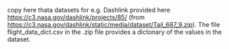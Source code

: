 copy here thata datasets for e.g. Dashlink provided here https://c3.nasa.gov/dashlink/projects/85/ 
(from https://c3.nasa.gov/dashlink/static/media/dataset/Tail_687_9.zip).
The file flight_data_dict.csv in the .zip file provides a dictonary of the values in the dataset.